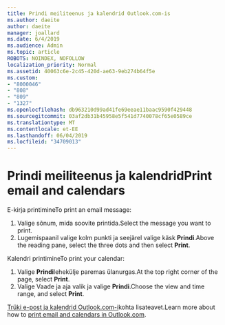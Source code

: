 ```yaml
---
title: Prindi meiliteenus ja kalendrid Outlook.com-is
ms.author: daeite
author: daeite
manager: joallard
ms.date: 6/4/2019
ms.audience: Admin
ms.topic: article
ROBOTS: NOINDEX, NOFOLLOW
localization_priority: Normal
ms.assetid: 40063c6e-2c45-420d-ae63-9eb274b64f5e
ms.custom:
- "8000046"
- "808"
- "809"
- "1327"
ms.openlocfilehash: db963210d99ad41fe69eeae11baac9590f429448
ms.sourcegitcommit: 03af2db31b45958e5f541d7740078cf65e0589ce
ms.translationtype: MT
ms.contentlocale: et-EE
ms.lasthandoff: 06/04/2019
ms.locfileid: "34709013"
---
```

# <a name="print-email-and-calendars"></a><span data-ttu-id="e4e53-102">Prindi meiliteenus ja kalendrid</span><span class="sxs-lookup"><span data-stu-id="e4e53-102">Print email and calendars</span></span>

<span data-ttu-id="e4e53-103">E-kirja printimine</span><span class="sxs-lookup"><span data-stu-id="e4e53-103">To print an email message:</span></span>
  
1. <span data-ttu-id="e4e53-104">Valige sõnum, mida soovite printida.</span><span class="sxs-lookup"><span data-stu-id="e4e53-104">Select the message you want to print.</span></span>
1. <span data-ttu-id="e4e53-105">Lugemispaanil valige kolm punkti ja seejärel valige käsk **Prindi**.</span><span class="sxs-lookup"><span data-stu-id="e4e53-105">Above the reading pane, select the three dots and then select **Print**.</span></span>

<span data-ttu-id="e4e53-106">Kalendri printimine</span><span class="sxs-lookup"><span data-stu-id="e4e53-106">To print your calendar:</span></span>

1. <span data-ttu-id="e4e53-107">Valige **Prindi**lehekülje paremas ülanurgas.</span><span class="sxs-lookup"><span data-stu-id="e4e53-107">At the top right corner of the page, select **Print**.</span></span>
1. <span data-ttu-id="e4e53-108">Valige Vaade ja aja valik ja valige **Prindi**.</span><span class="sxs-lookup"><span data-stu-id="e4e53-108">Choose the view and time range, and select **Print**.</span></span>

<span data-ttu-id="e4e53-109">[Trüki e-post ja kalendrid Outlook.com-i](https://go.microsoft.com/fwlink/p/?linkid=2001208&amp;clcid=0x409)kohta lisateavet.</span><span class="sxs-lookup"><span data-stu-id="e4e53-109">Learn more about how to [print email and calendars in Outlook.com](https://go.microsoft.com/fwlink/p/?linkid=2001208&amp;clcid=0x409).</span></span>
